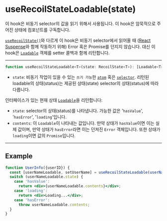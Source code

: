 # useRecoilStateLoadable(state)

이 hook은 비동기 selector의 값을 읽기 위해서 사용됩니다. 이 hook은 암묵적으로 주어진 상태에 컴포넌트를 구독합니다.

 [`useRecoilState()`](/docs/api-reference/core/useRecoilState)와 다르게 이 hook은 비동기 selector에서 읽어올 때 ([React Suspense](https://reactjs.org/docs/concurrent-mode-suspense.html)와 함께 작동하기 위해) Error 혹은 Promise를 던지지 않습니다. 대신 이 hook은 [`Loadable`](/docs/api-reference/core/Loadable) 객체를 setter 콜백과 함께 리턴합니다.

---

```jsx
function useRecoilStateLoadable<T>(state: RecoilState<T>): [Loadable<T>, (T | (T => T)) => void]
```

- `state`: 비동기 작업이 있을 수 있는 `쓰기 가능`한  [`atom`](/docs/api-reference/core/atom) 혹은  [`selector`](/docs/api-reference/core/selector). 리턴된 loadable의 상태(status)는 제공된 상태(state) selector의 상태(status)에 따라 다릅니다. 

인터페이스가 있는 현재 상태 [`Loadable`](/docs/api-reference/core/Loadable)을 리턴합니다:

- `state`: selector의 상태(status)를 나타냅니다. 가능한 값은 '`hasValue`', '`hasError`', '`loading`'입니다.
- `contents`: 이 `Loadable`이 나타내는 값입니다. 만약 상태가 `hasValue`이면 이는 실제 값이며, 만약 상태가 `hasError`라면 이는 던져진 `Error` 객체입니다. 또한 상태가 `loading`이면 값의 `Promise`입니다.

---

## Example

```jsx
function UserInfo({userID}) {
  const [userNameLoadable, setUserName] = useRecoilStateLoadable(userNameQuery(userID));
  switch (userNameLoadable.state) {
    case 'hasValue':
      return <div>{userNameLoadable.contents}</div>;
    case 'loading':
      return <div>Loading...</div>;
    case 'hasError':
      throw userNameLoadable.contents;
  }
}

```

